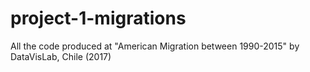 # project-1-migrations
All the code produced at "American Migration between 1990-2015" by DataVisLab, Chile (2017)
